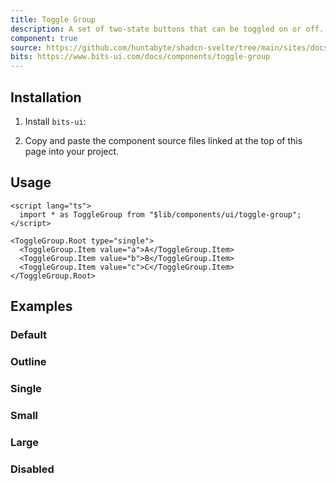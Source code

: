 ```yaml
---
title: Toggle Group
description: A set of two-state buttons that can be toggled on or off.
component: true
source: https://github.com/huntabyte/shadcn-svelte/tree/main/sites/docs/src/lib/registry/default/ui/toggle-group
bits: https://www.bits-ui.com/docs/components/toggle-group
---
```


<script>
  import { ComponentPreview, ManualInstall, PMAddComp, PMInstall } from '$lib/components/docs';
</script>

<ComponentPreview name="toggle-group-demo">

<div />

</ComponentPreview>

## Installation

<PMAddComp name="toggle-group" />

<ManualInstall>

1. Install `bits-ui`:

<PMInstall command="bits-ui" />

2. Copy and paste the component source files linked at the top of this page into your project.

</ManualInstall>

## Usage

```svelte
<script lang="ts">
  import * as ToggleGroup from "$lib/components/ui/toggle-group";
</script>

<ToggleGroup.Root type="single">
  <ToggleGroup.Item value="a">A</ToggleGroup.Item>
  <ToggleGroup.Item value="b">B</ToggleGroup.Item>
  <ToggleGroup.Item value="c">C</ToggleGroup.Item>
</ToggleGroup.Root>
```

## Examples

### Default

<ComponentPreview name="toggle-group-demo">

<div />

</ComponentPreview>

### Outline

<ComponentPreview name="toggle-group-outline">

<div />

</ComponentPreview>

### Single

<ComponentPreview name="toggle-group-single">

<div />

</ComponentPreview>

### Small

<ComponentPreview name="toggle-group-sm">

<div />

</ComponentPreview>

### Large

<ComponentPreview name="toggle-group-lg">

<div />

</ComponentPreview>

### Disabled

<ComponentPreview name="toggle-group-disabled">

<div />

</ComponentPreview>
